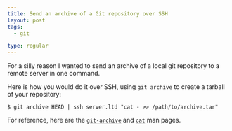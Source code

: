 ```yaml
---
title: Send an archive of a Git repository over SSH
layout: post
tags:
  - git

type: regular
---
```


For a silly reason I wanted to send an archive of a local git repository to a
remote server in one command. 

Here is how you would do it over SSH, using `git archive` to create a tarball of your repository:

<!-- code[bash] -->

    $ git archive HEAD | ssh server.ltd "cat - >> /path/to/archive.tar"

For reference, here are the [`git-archive`](http://www.kernel.org/pub/software/scm/git/docs/v1.6.0.6/git-archive.html) and [`cat`](http://man.cx/cat) man pages.

